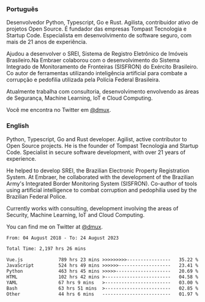 ### Português

Desenvolvedor Python, Typescript, Go e Rust. Agilista, contribuidor ativo de projetos Open Source. É fundador das empresas Tompast Tecnologia e Startup Code. Especialista em desenvolvimento de software seguro, com mais de 21 anos de experiência.

Ajudou a desenvolver o SREI, Sistema de Registro Eletrônico de Imóveis Brasileiro.Na Embraer colaborou com o desenvolvimento do Sistema Integrado de Monitoramento de Fronteiras (SISFRON) do Exército Brasileiro. Co autor de ferramentas utilizando inteligência artificial para combate a corrupção e pedofilia utilizada pela Polícia Federal Brasileira.

Atualmente trabalha com consultoria, desenvolvimento envolvendo as áreas de Segurança, Machine Learning, IoT e Cloud Computing.

Você me encontra no Twitter em [@dmux](https://twitter.com/dmux).

### English

Python, Typescript, Go and Rust developer. Agilist, active contributor to Open Source projects. He is the founder of Tompast Tecnologia and Startup Code. Specialist in secure software development, with over 21 years of experience. 

He helped to develop SREI, the Brazilian Electronic Property Registration System. At Embraer, he collaborated with the development of the Brazilian Army's Integrated Border Monitoring System (SISFRON). Co-author of tools using artificial intelligence to combat corruption and pedophilia used by the Brazilian Federal Police.

Currently works with consulting, development involving the areas of Security, Machine Learning, IoT and Cloud Computing.

You can find me on Twitter at [@dmux](https://twitter.com/dmux).

<!--START_SECTION:waka-->

```txt
From: 04 August 2018 - To: 24 August 2023

Total Time: 2,197 hrs 26 mins

Vue.js             789 hrs 23 mins >>>>>>>>>----------------   35.22 %
JavaScript         524 hrs 49 mins >>>>>>-------------------   23.41 %
Python             463 hrs 45 mins >>>>>--------------------   20.69 %
HTML               102 hrs 42 mins >------------------------   04.58 %
YAML               67 hrs 9 mins   >------------------------   03.00 %
Bash               63 hrs 51 mins  >------------------------   02.85 %
Other              44 hrs 6 mins   -------------------------   01.97 %
```

<!--END_SECTION:waka-->
